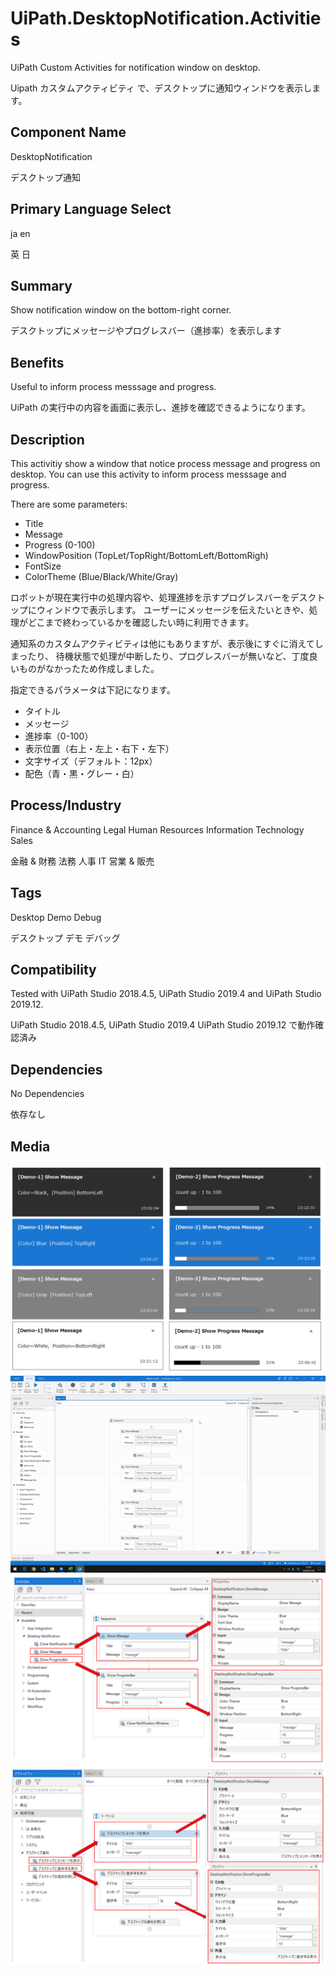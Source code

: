 # UiPath.DesktopNotification.Activities

UiPath Custom Activities for notification window on desktop.

Uipath カスタムアクティビティ で、デスクトップに通知ウィンドウを表示します。

## Component Name

DesktopNotification

デスクトップ通知

## Primary Language Select

ja en

英 日

## Summary

Show notification window on the bottom-right corner.

デスクトップにメッセージやプログレスバー（進捗率）を表示します

## Benefits

Useful to inform process messsage and progress. 

UiPath の実行中の内容を画面に表示し、進捗を確認できるようになります。

## Description

This activitiy show a window that notice process message and progress on desktop.
You can use this activity to inform process messsage and progress.

There are some parameters:

- Title
- Message
- Progress (0-100)
- WindowPosition (TopLet/TopRight/BottomLeft/BottomRigh)
- FontSize
- ColorTheme (Blue/Black/White/Gray)

ロボットが現在実行中の処理内容や、処理進捗を示すプログレスバーをデスクトップにウィンドウで表示します。
ユーザーにメッセージを伝えたいときや、処理がどこまで終わっているかを確認したい時に利用できます。

通知系のカスタムアクティビティは他にもありますが、表示後にすぐに消えてしまったり、
待機状態で処理が中断したり、プログレスバーが無いなど、丁度良いものがなかったため作成しました。

指定できるパラメータは下記になります。

- タイトル
- メッセージ
- 進捗率（0-100）
- 表示位置（右上・左上・右下・左下）
- 文字サイズ（デフォルト：12px）
- 配色（青・黒・グレー・白）



## Process/Industry

Finance & Accounting Legal Human Resources Information Technology Sales

金融 & 財務 法務 人事 IT 営業 & 販売

## Tags

Desktop Demo Debug

デスクトップ デモ デバッグ
  
## Compatibility

Tested with UiPath Studio 2018.4.5, UiPath Studio 2019.4 and UiPath Studio 2019.12.

UiPath Studio 2018.4.5, UiPath Studio 2019.4 UiPath Studio 2019.12 で動作確認済み

## Dependencies

No Dependencies

依存なし

## Media

<img src="/images/window.png" alt="">
<img src="/images/demo.gif" alt="">
<img src="/images/studio.png" alt="">
<img src="/images/studio-jp.png" alt="">
